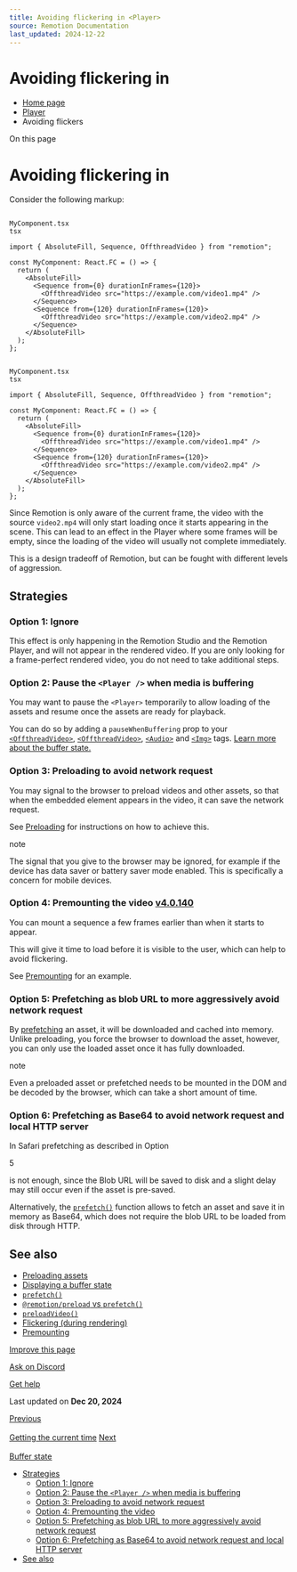 ```yaml
---
title: Avoiding flickering in <Player>
source: Remotion Documentation
last_updated: 2024-12-22
---
```


# Avoiding flickering in <Player>

- [Home page](/)
- [Player](/docs/player/)
- Avoiding flickers

On this page

# Avoiding flickering in <Player>

Consider the following markup:

```

MyComponent.tsx
tsx

import { AbsoluteFill, Sequence, OffthreadVideo } from "remotion";

const MyComponent: React.FC = () => {
  return (
    <AbsoluteFill>
      <Sequence from={0} durationInFrames={120}>
        <OffthreadVideo src="https://example.com/video1.mp4" />
      </Sequence>
      <Sequence from={120} durationInFrames={120}>
        <OffthreadVideo src="https://example.com/video2.mp4" />
      </Sequence>
    </AbsoluteFill>
  );
};
```

```

MyComponent.tsx
tsx

import { AbsoluteFill, Sequence, OffthreadVideo } from "remotion";

const MyComponent: React.FC = () => {
  return (
    <AbsoluteFill>
      <Sequence from={0} durationInFrames={120}>
        <OffthreadVideo src="https://example.com/video1.mp4" />
      </Sequence>
      <Sequence from={120} durationInFrames={120}>
        <OffthreadVideo src="https://example.com/video2.mp4" />
      </Sequence>
    </AbsoluteFill>
  );
};
```

Since Remotion is only aware of the current frame, the video with the source `video2.mp4` will only start loading once it starts appearing in the scene. This can lead to an effect in the Player where some frames will be empty, since the loading of the video will usually not complete immediately.

This is a design tradeoff of Remotion, but can be fought with different levels of aggression.

## Strategies [​](\#strategies "Direct link to Strategies")

### Option 1: Ignore [​](\#option-1-ignore "Direct link to Option 1: Ignore")

This effect is only happening in the Remotion Studio and the Remotion Player, and will not appear in the rendered video. If you are only looking for a frame-perfect rendered video, you do not need to take additional steps.

### Option 2: Pause the `<Player />` when media is buffering [​](\#option-2-pause-the-player--when-media-is-buffering "Direct link to option-2-pause-the-player--when-media-is-buffering")

You may want to pause the `<Player>` temporarily to allow loading of the assets and resume once the assets are ready for playback.

You can do so by adding a `pauseWhenBuffering` prop to your [`<OffthreadVideo>`](/docs/video/#pausewhenbuffering), [`<OffthreadVideo>`](/docs/offthreadvideo/#pausewhenbuffering), [`<Audio>`](/docs/audio/#pausewhenbuffering) and [`<Img>`](/docs/img#pausewhenloading) tags. [Learn more about the buffer state.](/docs/player/buffer-state)

### Option 3: Preloading to avoid network request [​](\#option-3-preloading-to-avoid-network-request "Direct link to Option 3: Preloading to avoid network request")

You may signal to the browser to preload videos and other assets, so that when the embedded element appears in the video, it can save the network request.

See [Preloading](/docs/player/preloading) for instructions on how to achieve this.

note

The signal that you give to the browser may be ignored, for example if the device has data saver or battery saver mode enabled. This is specifically a concern for mobile devices.

### Option 4: Premounting the video [v4.0.140](https://github.com/remotion-dev/remotion/releases/v4.0.140) [​](\#option-4-premounting-the-video "Direct link to option-4-premounting-the-video")

You can mount a sequence a few frames earlier than when it starts to appear.

This will give it time to load before it is visible to the user, which can help to avoid flickering.

See [Premounting](/docs/player/premounting) for an example.

### Option 5: Prefetching as blob URL to more aggressively avoid network request [​](\#option-5-prefetching-as-blob-url-to-more-aggressively-avoid-network-request "Direct link to Option 5: Prefetching as blob URL to more aggressively avoid network request")

By [prefetching](/docs/prefetch) an asset, it will be downloaded and cached into memory. Unlike preloading, you force the browser to download the asset, however, you can only use the loaded asset once it has fully downloaded.

note

Even a preloaded asset or prefetched needs to be mounted in the DOM and be decoded by the browser, which can take a short amount of time.

### Option 6: Prefetching as Base64 to avoid network request and local HTTP server [​](\#option-6-prefetching-as-base64-to-avoid-network-request-and-local-http-server "Direct link to Option 6: Prefetching as Base64 to avoid network request and local HTTP server")

In Safari prefetching as described in Option

5

is not enough, since the Blob URL will be saved to disk and a slight delay may still occur even if the asset is pre-saved.

Alternatively, the [`prefetch()`](/docs/prefetch) function allows to fetch an asset and save it in memory as Base64, which does not require the blob URL to be loaded from disk through HTTP.

## See also [​](\#see-also "Direct link to See also")

- [Preloading assets](/docs/player/preloading)
- [Displaying a buffer state](/docs/buffer-state)
- [`prefetch()`](/docs/prefetch)
- [`@remotion/preload` vs `prefetch()`](/docs/player/preloading#remotionpreload-vs-prefetch)
- [`preloadVideo()`](/docs/preload/preload-video)
- [Flickering (during rendering)](/docs/flickering)
- [Premounting](/docs/player/premounting)

[Improve this page](https://github.com/remotion-dev/remotion/edit/main/packages/docs/docs/troubleshooting/video-flicker.mdx)

[Ask on Discord](https://remotion.dev/discord)

[Get help](/docs/get-help)

Last updated on **Dec 20, 2024**

[Previous\
\
Getting the current time](/docs/player/current-time) [Next\
\
Buffer state](/docs/player/buffer-state)

- [Strategies](#strategies)
  - [Option 1: Ignore](#option-1-ignore)
  - [Option 2: Pause the `<Player />` when media is buffering](#option-2-pause-the-player--when-media-is-buffering)
  - [Option 3: Preloading to avoid network request](#option-3-preloading-to-avoid-network-request)
  - [Option 4: Premounting the video](#option-4-premounting-the-video)
  - [Option 5: Prefetching as blob URL to more aggressively avoid network request](#option-5-prefetching-as-blob-url-to-more-aggressively-avoid-network-request)
  - [Option 6: Prefetching as Base64 to avoid network request and local HTTP server](#option-6-prefetching-as-base64-to-avoid-network-request-and-local-http-server)
- [See also](#see-also)
